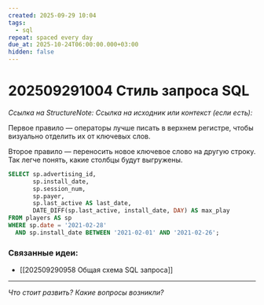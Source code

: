 ```yaml
---
created: 2025-09-29 10:04
tags:
  - sql
repeat: spaced every day
due_at: 2025-10-24T06:00:00.000+03:00
hidden: false
---
```

# 202509291004 Стиль запроса SQL

*Ссылка на StructureNote:* 
*Ссылка на исходник или контекст (если есть):* 

Первое правило — операторы лучше писать в верхнем регистре, чтобы визуально отделить их от ключевых слов.

Второе правило — переносить новое ключевое слово на другую строку. Так легче понять, какие столбцы будут выгружены.

```SQL
SELECT sp.advertising_id,
       sp.install_date,
       sp.session_num,
       sp.payer,
       sp.last_active AS last_date,
       DATE_DIFF(sp.last_active, install_date, DAY) AS max_play
FROM players AS sp
WHERE sp.date = '2021-02-28'
  AND sp.install_date BETWEEN '2021-02-01' AND '2021-02-26';
```

### Связанные идеи:

* [[202509290958 Общая схема SQL запроса]]
---

*Что стоит развить? Какие вопросы возникли?*
